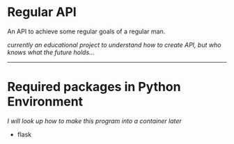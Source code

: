 # Regular API
An API to achieve some regular goals of a regular man.

*currently an educational project to understand how to create API, but who knows what the future holds...*
___
# Required packages in Python Environment
*I will look up how to make this program into a container later*
- flask